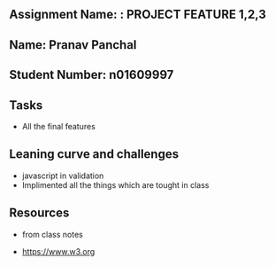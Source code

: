 ## Assignment Name: : PROJECT FEATURE 1,2,3

## Name: Pranav Panchal

## Student Number: n01609997

## Tasks

- All the final features

## Leaning curve and challenges
- javascript in validation
- Implimented all the things which are tought in class

## Resources

- from class notes

- https://www.w3.org

